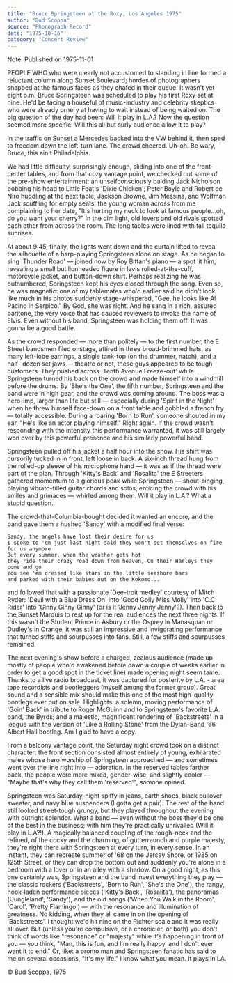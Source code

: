 ```yaml
---
title: "Bruce Springsteen at the Roxy, Los Angeles 1975"
author: "Bud Scoppa"
source: "Phonograph Record"
date: "1975-10-16"
category: "Concert Review"
---
```


Note: Published on 1975-11-01

PEOPLE WHO who were clearly not accustomed to standing in line formed a reluctant column along Sunset Boulevard; hordes of photographers snapped at the famous faces as they chafed in their queue. It wasn't yet eight p.m. Bruce Springsteen was scheduled to play his first Roxy set at nine. He'd be facing a houseful of music-industry and celebrity skeptics who were already ornery at having to wait instead of being waited on. The big question of the day had been: Will it play in L.A.? Now the question seemed more specific: Will this all but surly audience allow it to play?

In the traffic on Sunset a Mercedes backed into the VW behind it, then sped to freedom down the left-turn lane. The crowd cheered. Uh-oh. Be wary, Bruce, this ain't Philadelphia.

We had little difficulty, surprisingly enough, sliding into one of the front- center tables, and from that cozy vantage point, we checked out some of the pre-show entertainment: an unselfconsciously balding Jack Nicholson bobbing his head to Little Feat's 'Dixie Chicken'; Peter Boyle and Robert de Niro huddling at the next table; Jackson Browne, Jim Messina, and Wolfman Jack scuffling for empty seats; the young woman across from me complaining to her date, "It's hurting my neck to look at famous people...oh, do you want your cherry?" In the dim light, old lovers and old rivals spotted each other from across the room. The long tables were lined with tall tequila sunrises.

At about 9:45, finally, the lights went down and the curtain lifted to reveal the silhouette of a harp-playing Springsteen alone on stage. As he began to sing 'Thunder Road' — joined now by Roy Bittan's piano — a spot lit him, revealing a small but lionheaded figure in levis rolled-at-the-cuff, motorcycle jacket, and button-down shirt. Perhaps realizing he was outnumbered, Springsteen kept his eyes closed through the song. Even so, he was magnetic: one of my tablemates who'd earlier said he didn't look like much in his photos suddenly stage-whispered, "Gee, he looks like Al Pacino in Serpico." By God, she was right. And he sang in a rich, assured baritone, the very voice that has caused reviewers to invoke the name of Elvis. Even without his band, Springsteen was holding them off. It was gonna be a good battle.

As the crowd responded — more than politely — to the first number, the E Street bandsmen filed onstage, attired in three broad-brimmed hats, as many left-lobe earrings, a single tank-top (on the drummer, natch), and a half- dozen set jaws — theatre or not, these guys appeared to be tough customers. They pushed across 'Tenth Avenue Freeze-out' while Springsteen turned his back on the crowd and made himself into a windmill before the drums. By 'She's the One', the fifth number, Springsteen and the band were in high gear, and the crowd was coming around. The boss was a hero-imp, larger than life but still — especially during 'Spirit in the Night' when he threw himself face-down on a front table and gobbled a french fry — totally accessible. During a roaring 'Born to Run', someone shouted in my ear, "He's like an actor playing himself." Right again. If the crowd wasn't responding with the intensity this performance warranted, it was still largely won over by this powerful presence and his similarly powerful band.

Springsteen pulled off his jacket a half hour into the show. His shirt was cursorily tucked in in front, left loose in back. A six-inch thread hung from the rolled-up sleeve of his microphone hand — it was as if the thread were part of the plan. Through 'Kitty's Back' and 'Rosalita' the E Streeters gathered momentum to a glorious peak while Springsteen — shout-singing, playing vibrato-filled guitar chords and solos, enticing the crowd with his smiles and grimaces — whirled among them. Will it play in L.A.? What a stupid question.

The crowd-that-Columbia-bought decided it wanted an encore, and the band gave them a hushed 'Sandy' with a modified final verse:

```
Sandy, the angels have lost their desire for us
I spoke to 'em just last night said they won't set themselves on fire for us anymore
But every summer, when the weather gets hot
they ride their crazy road down from heaven, On their Harleys they come and go
You see 'em dressed like stars in the little seashore bars
and parked with their babies out on the Kokomo...
```

and followed that with a passionate 'Dee-troit medley' courtesy of Mitch Ryder: 'Devil with a Blue Dress On' into 'Good Golly Miss Molly' into 'C.C. Rider' into 'Ginny Ginny Ginny' (or is it 'Jenny Jenny Jenny'?). Then back to the Sunset Marquis to rest up for the real audiences the next three nights. If this wasn't the Student Prince in Asbury or the Osprey in Manasquan or Dudley's in Orange, it was still an impressive and invigorating performance that turned stiffs and sourpusses into fans. Still, a few stiffs and sourpusses remained.

The next evening's show before a charged, zealous audience (made up mostly of people who'd awakened before dawn a couple of weeks earlier in order to get a good spot in the ticket line) made opening night seem tame. Thanks to a live radio broadcast, it was captured for posterity by L.A. - area tape recordists and bootleggers (myself among the former group). Great sound and a sensible mix should make this one of the most high-quality bootlegs ever put on sale. Highlights: a solemn, moving performance of 'Goin' Back' in tribute to Roger McGuinn and to Springsteen's favorite L.A. band, the Byrds; and a majestic, magnificent rendering of 'Backstreets' in a league with the version of 'Like a Rolling Stone' from the Dylan-Band '66 Albert Hall bootleg. Am I glad to have a copy.

From a balcony vantage point, the Saturday night crowd took on a distinct character: the front section consisted almost entirely of young, exhilarated males whose hero worship of Springsteen approached — and sometimes went over the line right into — adoration. In the reserved tables farther back, the people were more mixed, gender-wise, and slightly cooler — "Maybe that's why they call them 'reserved'", somone opined.

Springsteen was Saturday-night spiffy in jeans, earth shoes, black pullover sweater, and navy blue suspenders (I gotta get a pair). The rest of the band still looked street-tough grungy, but they played throughout the evening with outright splendor. What a band — even without the boss they'd be one of the best in the business; with him they're practically unrivalled (Will it play in L.A?!). A magically balanced coupling of the rough-neck and the refined, of the cocky and the charming, of gutterraunch and purple majesty, they're right there with Springsteen at every turn, in every sense. In an instant, they can recreate summer of '68 on the Jersey Shore, or 1935 on 125th Street, or they can drop the bottom out and suddenly you're alone in a bedroom with a lover or in an alley with a shadow. On a good night, as this one certainly was, Springsteen and the band invest everything they play — the classic rockers ('Backstreets', 'Born to Run', 'She's the One'), the rangy, hook-laden performance pieces ('Kitty's Back', 'Rosalita'), the panoramas ('Jungleland', 'Sandy'), and the old songs ('When You Walk in the Room', 'Carol', 'Pretty Flamingo') — with the resonance and illumination of greatness. No kidding, when they all came in on the opening of 'Backstreets', I thought we'd hit nine on the Richter scale and it was really all over. But (unless you're compulsive, or a chronicler, or both) you don't think of words like "resonance" or "majesty" while it's happening in front of you — you think, "Man, this is fun, and I'm really happy, and I don't ever want it to end." Or, like: a promo man and Springsteen fanatic has said to me on several occasions, "It's my life." I know what you mean. It plays in LA.

© Bud Scoppa, 1975
